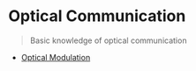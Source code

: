 # Optical Communication


> Basic knowledge of optical communication

- [Optical Modulation](\OpticalCommunication\OpticalModulation.md)